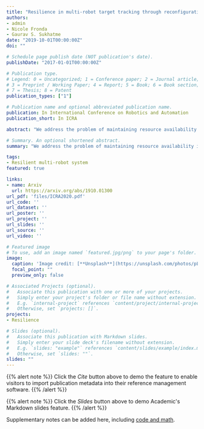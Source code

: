 ```yaml
---
title: "Resilience in multi-robot target tracking through reconfiguration"
authors:
- admin
- Nicole Fronda
- Gaurav S. Sukhatme
date: "2019-10-01T00:00:00Z"
doi: ""

# Schedule page publish date (NOT publication's date).
publishDate: "2017-01-01T00:00:00Z"

# Publication type.
# Legend: 0 = Uncategorized; 1 = Conference paper; 2 = Journal article;
# 3 = Preprint / Working Paper; 4 = Report; 5 = Book; 6 = Book section;
# 7 = Thesis; 8 = Patent
publication_types: ["1"]

# Publication name and optional abbreviated publication name.
publication: In International Conference on Robotics and Automation
publication_short: In ICRA

abstract: "We address the problem of maintaining resource availability in a networked multi-robot system performing distributed target tracking. In our model, robots are equipped with sensing and computational resources enabling them to track a target’s position using a Distributed Kalman Filter (DKF). We use the trace of each robot’s sensor measurement noise covariance matrix as a measure of sensing quality. When a robot’s sensing quality deteriorates, the systems communication graph is modified by adding edges such that the robot with deteriorating sensor quality may share information with other robots to improve the team’s target tracking ability. This computation is performed centrally and is designed to work without a large change in the number of active communication links. We propose two mixed integer semi-definite programming formulations (an ‘agent-centric’ strategy and a ‘team-centric’ strategy) to achieve this goal. We implement both formulations and a greedy strategy in simulation and show that the team centric strategy outperforms the agent-centric and greedy strategies."

# Summary. An optional shortened abstract.
summary: "We address the problem of maintaining resource availability in a networked multi-robot system performing distributed target tracking"

tags:
- Resilient multi-robot system
featured: true

links:
- name: Arxiv
  url: https://arxiv.org/abs/1910.01300
url_pdf: 'files/ICRA2020.pdf'
url_code: ''
url_dataset: ''
url_poster: ''
url_project: ''
url_slides: ''
url_source: ''
url_video: ''

# Featured image
# To use, add an image named `featured.jpg/png` to your page's folder.
image:
  caption: 'Image credit: [**Unsplash**](https://unsplash.com/photos/pLCdAaMFLTE)'
  focal_point: ""
  preview_only: false

# Associated Projects (optional).
#   Associate this publication with one or more of your projects.
#   Simply enter your project's folder or file name without extension.
#   E.g. `internal-project` references `content/project/internal-project/index.md`.
#   Otherwise, set `projects: []`.
projects:
- Resilience

# Slides (optional).
#   Associate this publication with Markdown slides.
#   Simply enter your slide deck's filename without extension.
#   E.g. `slides: "example"` references `content/slides/example/index.md`.
#   Otherwise, set `slides: ""`.
slides: ""
---
```


{{% alert note %}}
Click the *Cite* button above to demo the feature to enable visitors to import publication metadata into their reference management software.
{{% /alert %}}

{{% alert note %}}
Click the *Slides* button above to demo Academic's Markdown slides feature.
{{% /alert %}}

Supplementary notes can be added here, including [code and math](https://sourcethemes.com/academic/docs/writing-markdown-latex/).
